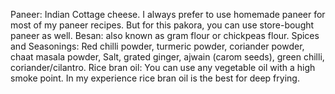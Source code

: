 Paneer: Indian Cottage cheese. I always prefer to use homemade paneer for most of my paneer recipes. But for this pakora, you can use store-bought paneer as well.
Besan: also known as gram flour or chickpeas flour. 
Spices and Seasonings: Red chilli powder, turmeric powder, coriander powder, chaat masala powder, Salt, grated ginger, ajwain (carom seeds), green chilli, coriander/cilantro.
Rice bran oil: You can use any vegetable oil with a high smoke point. In my experience rice bran oil is the best for deep frying. 





